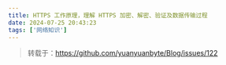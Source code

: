 ```yaml
---
title: HTTPS 工作原理，理解 HTTPS 加密、解密、验证及数据传输过程
date: 2024-07-25 20:43:23
tags: ['网络知识']
---
```

> 转载于：https://github.com/yuanyuanbyte/Blog/issues/122
